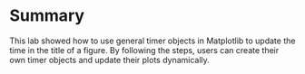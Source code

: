 # Summary

This lab showed how to use general timer objects in Matplotlib to update the time in the title of a figure. By following the steps, users can create their own timer objects and update their plots dynamically.
